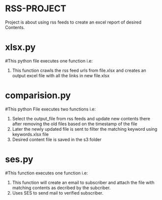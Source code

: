 # RSS-PROJECT
Project is about using rss feeds to create an excel report of desired Contents.
# xlsx.py
#This python file executes one function i.e:
  1. This function crawls the rss feed urls from file.xlsx and creates an output excel file with all the links in new file.xlsx
     
# comparision.py 
#This python File executes two functions i.e:
  1. Select the output_file from rss feeds and update new contents there after removing the old files based on the timestamp of the file
  2. Later the newly updated file is sent to filter the matching keyword using keywords.xlsx file
  3. Desired content file is saved in the s3 folder

# ses.py
#This function executes one function i.e:
  1. This function will create an email to subscriber and attach the file with matching contents as decribed by the subcriber.
  2. Uses SES to send mail to verified subscriber.
